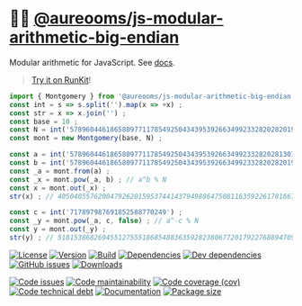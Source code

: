 :mermaid: [@aureooms/js-modular-arithmetic-big-endian](https://make-github-pseudonymous-again.github.io/js-modular-arithmetic-big-endian)
==

Modular arithmetic for JavaScript.
See [docs](https://make-github-pseudonymous-again.github.io/js-modular-arithmetic-big-endian/index.html).

> [Try it on RunKit](https://runkit.com/aureooms/js-modular-arithmetic-big-endian)!

```js
import { Montgomery } from '@aureooms/js-modular-arithmetic-big-endian' ; 
const int = s => s.split('').map(x => +x) ;
const str = x => x.join('') ;
const base = 10 ;
const N = int('57896044618658097711785492504343953926634992332820282019728792003956564819949') ;
const mont = new Montgomery(base, N) ;

const a = int('57896044618658097711785492504343953926634992332820281301830804312103976049700') ;
const b = int('57896044618658097711785492504343953926634992332820282019728792003955491078125') ;
const _a = mont.from(a) ;
const _x = mont.pow(_a, b) ; // a^b % N
const x = mont.out(_x) ;
str(x) ; // 40504055762004792620159537441437949886475081163592261781667958256380085618313

const c = int('717897987691852588770249') ;
const _y = mont.pow(_a, c, false) ; // a^-c % N
const y = mont.out(_y) ;
str(y) ; // 51815386826945512755518685488363592823806772017922768894709047770322605499358
```

[![License](https://img.shields.io/github/license/make-github-pseudonymous-again/js-modular-arithmetic-big-endian.svg)](https://raw.githubusercontent.com/make-github-pseudonymous-again/js-modular-arithmetic-big-endian/main/LICENSE)
[![Version](https://img.shields.io/npm/v/@aureooms/js-modular-arithmetic-big-endian.svg)](https://www.npmjs.org/package/@aureooms/js-modular-arithmetic-big-endian)
[![Build](https://img.shields.io/travis/make-github-pseudonymous-again/js-modular-arithmetic-big-endian/main.svg)](https://travis-ci.com/make-github-pseudonymous-again/js-modular-arithmetic-big-endian/branches)
[![Dependencies](https://img.shields.io/david/make-github-pseudonymous-again/js-modular-arithmetic-big-endian.svg)](https://david-dm.org/make-github-pseudonymous-again/js-modular-arithmetic-big-endian)
[![Dev dependencies](https://img.shields.io/david/dev/make-github-pseudonymous-again/js-modular-arithmetic-big-endian.svg)](https://david-dm.org/make-github-pseudonymous-again/js-modular-arithmetic-big-endian?type=dev)
[![GitHub issues](https://img.shields.io/github/issues/make-github-pseudonymous-again/js-modular-arithmetic-big-endian.svg)](https://github.com/make-github-pseudonymous-again/js-modular-arithmetic-big-endian/issues)
[![Downloads](https://img.shields.io/npm/dm/@aureooms/js-modular-arithmetic-big-endian.svg)](https://www.npmjs.org/package/@aureooms/js-modular-arithmetic-big-endian)

[![Code issues](https://img.shields.io/codeclimate/issues/make-github-pseudonymous-again/js-modular-arithmetic-big-endian.svg)](https://codeclimate.com/github/make-github-pseudonymous-again/js-modular-arithmetic-big-endian/issues)
[![Code maintainability](https://img.shields.io/codeclimate/maintainability/make-github-pseudonymous-again/js-modular-arithmetic-big-endian.svg)](https://codeclimate.com/github/make-github-pseudonymous-again/js-modular-arithmetic-big-endian/trends/churn)
[![Code coverage (cov)](https://img.shields.io/codecov/c/gh/make-github-pseudonymous-again/js-modular-arithmetic-big-endian/main.svg)](https://codecov.io/gh/make-github-pseudonymous-again/js-modular-arithmetic-big-endian)
[![Code technical debt](https://img.shields.io/codeclimate/tech-debt/make-github-pseudonymous-again/js-modular-arithmetic-big-endian.svg)](https://codeclimate.com/github/make-github-pseudonymous-again/js-modular-arithmetic-big-endian/trends/technical_debt)
[![Documentation](https://make-github-pseudonymous-again.github.io/js-modular-arithmetic-big-endian/badge.svg)](https://make-github-pseudonymous-again.github.io/js-modular-arithmetic-big-endian/source.html)
[![Package size](https://img.shields.io/bundlephobia/minzip/@aureooms/js-modular-arithmetic-big-endian)](https://bundlephobia.com/result?p=@aureooms/js-modular-arithmetic-big-endian)
